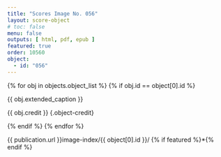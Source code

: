```yaml
---
title: "Scores Image No. 056"
layout: score-object
# toc: false
menu: false
outputs: [ html, pdf, epub ]
featured: true
order: 10560
object:
  - id: "056"
---
```


{% for obj in objects.object_list %}
{% if obj.id == object[0].id %}

{{ obj.extended_caption }}

{{ obj.credit }} {.object-credit}

{% endif %}
{% endfor %}

<div class="object-credit object-url is-print-only">

{{ publication.url }}image-index/{{ object[0].id }}/ {% if featured %}*{% endif %}

</div>
